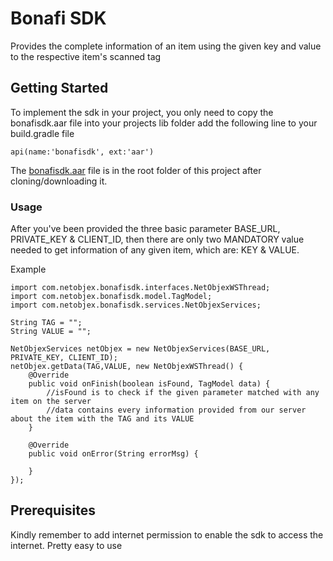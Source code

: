 # Bonafi SDK

Provides the complete information of an item using the given key and value to the respective item's scanned tag

## Getting Started

To implement the sdk in your project, you only need to copy the bonafisdk.aar file into your projects lib folder add the following line to your build.gradle file

```
api(name:'bonafisdk', ext:'aar')
```

The [bonafisdk.aar](https://git.xqbator.com/bonafi/android-sdk/blob/master/bonafisdk.aar) file is in the root folder of this project after cloning/downloading it.

### Usage

After you've been provided the three basic parameter BASE_URL, PRIVATE_KEY & CLIENT_ID, then there are only two MANDATORY value needed to get information of any given item, which are: KEY & VALUE. 

Example

```
import com.netobjex.bonafisdk.interfaces.NetObjexWSThread;
import com.netobjex.bonafisdk.model.TagModel;
import com.netobjex.bonafisdk.services.NetObjexServices;

String TAG = "";
String VALUE = "";

NetObjexServices netObjex = new NetObjexServices(BASE_URL, PRIVATE_KEY, CLIENT_ID);
netObjex.getData(TAG,VALUE, new NetObjexWSThread() {
    @Override
    public void onFinish(boolean isFound, TagModel data) {
        //isFound is to check if the given parameter matched with any item on the server
        //data contains every information provided from our server about the item with the TAG and its VALUE
    }

    @Override
    public void onError(String errorMsg) {
        
    }
});
```

## Prerequisites

Kindly remember to add internet permission to enable the sdk to access the internet. Pretty easy to use


